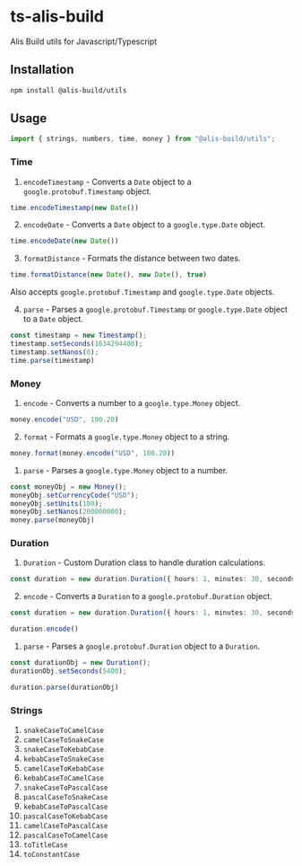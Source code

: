 # ts-alis-build

Alis Build utils for Javascript/Typescript

## Installation

```bash
npm install @alis-build/utils
```

## Usage

```typescript
import { strings, numbers, time, money } from "@alis-build/utils";
```

### Time

1. `encodeTimestamp` - Converts a `Date` object to a `google.protobuf.Timestamp` object.
```typescript
time.encodeTimestamp(new Date())
```

2. `encodeDate` - Converts a `Date` object to a `google.type.Date` object.

```typescript
time.encodeDate(new Date())
```

3. `formatDistance` - Formats the distance between two dates.

```typescript
time.formatDistance(new Date(), new Date(), true)
```

Also accepts `google.protobuf.Timestamp` and `google.type.Date` objects.

4. `parse` - Parses a `google.protobuf.Timestamp` or `google.type.Date` object to a `Date` object.

```typescript
const timestamp = new Timestamp();
timestamp.setSeconds(1634294400);
timestamp.setNanos(0);
time.parse(timestamp)
```

### Money

1. `encode` - Converts a number to a `google.type.Money` object.

```typescript
money.encode("USD", 100.20)
```

2. `format` - Formats a `google.type.Money` object to a string.

```typescript
money.format(money.encode("USD", 100.20))
```

1. `parse` - Parses a `google.type.Money` object to a number.

```typescript
const moneyObj = new Money();
moneyObj.setCurrencyCode("USD");
moneyObj.setUnits(100);
moneyObj.setNanos(200000000);
money.parse(moneyObj)
```

### Duration

1. `Duration` - Custom Duration class to handle duration calculations.

```typescript
const duration = new duration.Duration({ hours: 1, minutes: 30, seconds: 30 });
```

2. `encode` - Converts a `Duration` to a `google.protobuf.Duration` object.

```typescript
const duration = new duration.Duration({ hours: 1, minutes: 30, seconds: 30 });

duration.encode()
```

1. `parse` - Parses a `google.protobuf.Duration` object to a `Duration`.

```typescript
const durationObj = new Duration();
durationObj.setSeconds(5400);

duration.parse(durationObj)
```


### Strings

1. `snakeCaseToCamelCase`
2. `camelCaseToSnakeCase`
3. `snakeCaseToKebabCase`
4. `kebabCaseToSnakeCase`
5. `camelCaseToKebabCase`
6. `kebabCaseToCamelCase`
7. `snakeCaseToPascalCase`
8. `pascalCaseToSnakeCase`
9. `kebabCaseToPascalCase`
10. `pascalCaseToKebabCase`
11. `camelCaseToPascalCase`
12. `pascalCaseToCamelCase`
13. `toTitleCase`
14. `toConstantCase`